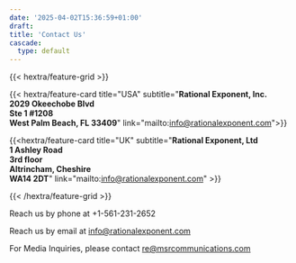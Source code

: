 ```yaml
---
date: '2025-04-02T15:36:59+01:00'
draft: 
title: 'Contact Us'
cascade:
  type: default
---
```


{{< hextra/feature-grid >}}

{{< hextra/feature-card title="USA" subtitle="**Rational Exponent, Inc.<br>2029 Okeechobe Blvd<br>Ste 1 #1208<br>West Palm Beach, FL 33409**" link="mailto:info@rationalexponent.com">}}

{{<hextra/feature-card title="UK" subtitle="**Rational Exponent, Ltd<br>1 Ashley Road<br>3rd floor<br>Altrincham, Cheshire<br>WA14 2DT**" link="mailto:info@rationalexponent.com" >}}

{{< /hextra/feature-grid >}}

Reach us by phone at +1-561-231-2652

Reach us by email at info@rationalexponent.com

For Media Inquiries, please contact re@msrcommunications.com

        
      
    
    
  </channel>
</rss>
